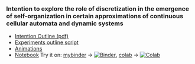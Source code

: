 ### Intention to explore the role of discretization in the emergence of self-organization in certain approximations of continuous cellular automata and dynamic systems

* [Intention Outline (pdf)](https://github.com/riveSunder/DisContinuous/blob/gh-pages/docs/assets/discretization_intention_apa6.pdf)
* [Experiments outline script](https://github.com/riveSunder/DisContinuous/blob/master/scripts/exp_0x00_outline.py)
* [Animations](https://rivesunder.github.io/DisContinuous/disco_demo)
* [Notebook](https://github.com/riveSunder/DisContinuous/blob/master/notebooks/disco_demo.ipynb) Try it on: [mybinder](https://mybinder.org/v2/gh/rivesunder/DisContinuous/master?labpath=notebooks%2Fdisco_demo.ipynb) -> [![Binder](https://mybinder.org/badge_logo.svg)](https://mybinder.org/v2/gh/rivesunder/DisContinuous/master?labpath=notebooks%2Fdisco_demo.ipynb), [colab](https://colab.research.google.com/github/rivesunder/DisContinuous/blob/master/notebooks/disco_demo.ipynb) -> [![Colab](https://colab.research.google.com/assets/colab-badge.svg)](https://colab.research.google.com/github/rivesunder/DisContinuous/blob/master/notebooks/disco_demo.ipynb) 


